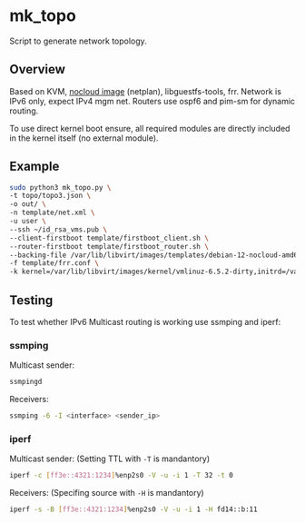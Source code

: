 # mk_topo
Script to generate network topology.

## Overview
Based on KVM, [nocloud image](https://cloud.debian.org/images/cloud/) (netplan), libguestfs-tools, frr.
Network is IPv6 only, expect IPv4 mgm net.
Routers use ospf6 and pim-sm for dynamic routing.

To use direct kernel boot ensure, all required modules are directly included
in the kernel itself (no external module).

## Example
```sh
sudo python3 mk_topo.py \
-t topo/topo3.json \
-o out/ \
-n template/net.xml \
-u user \
--ssh ~/id_rsa_vms.pub \
--client-firstboot template/firstboot_client.sh \
--router-firstboot template/firstboot_router.sh \
--backing-file /var/lib/libvirt/images/templates/debian-12-nocloud-amd64.raw \
-f template/frr.conf \
-k kernel=/var/lib/libvirt/images/kernel/vmlinuz-6.5.2-dirty,initrd=/var/lib/libvirt/images/kernel/initrd.img-6.5.2-dirty,kernel_args="root=/dev/vda1 ro console=ttyS0,115200 2"
```

## Testing
To test whether IPv6 Multicast routing is working use ssmping and iperf:

### ssmping
Multicast sender:
```sh
ssmpingd
```

Receivers:
```sh
ssmping -6 -I <interface> <sender_ip>
```

### iperf
Multicast sender:
(Setting TTL with `-T` is mandantory)
```sh
iperf -c [ff3e::4321:1234]%enp2s0 -V -u -i 1 -T 32 -t 0
```

Receivers:
(Specifing source with `-H` is mandantory)
```sh
iperf -s -B [ff3e::4321:1234]%enp2s0 -V -u -i 1 -H fd14::b:11

```
